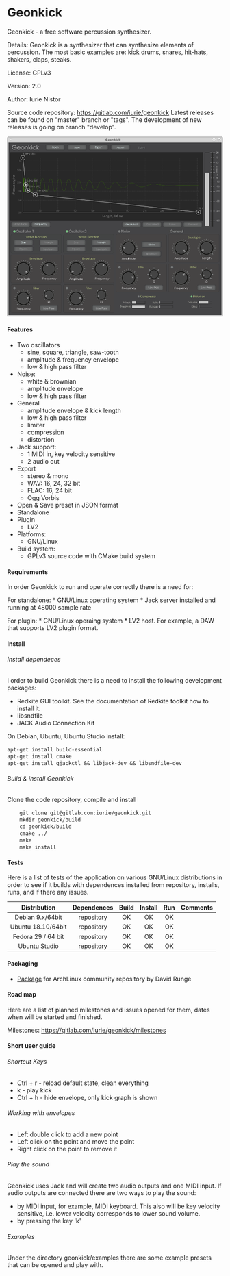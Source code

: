 # Geonkick

Geonkick - a free software percussion synthesizer.

Details: Geonkick is a synthesizer that can synthesize elements
	 of percussion. The most basic examples are: kick drums,
	 snares, hit-hats, shakers, claps, steaks.

License: GPLv3

Version: 2.0

Author: Iurie Nistor

Source code repository: https://gitlab.com/iurie/geonkick
Latest releases can be found on "master" branch or "tags".
The development of new releases is going on branch "develop".

![Screenshot](data/screenshot.png)

#### Features

* Two oscillators
     - sine, square, triangle, saw-tooth
     - amplitude & frequency envelope
     - low & high pass filter
* Noise:
     - white & brownian
     - amplitude envelope
     - low & high pass filter
* General
     - amplitude envelope & kick length
     - low & high pass filter
     - limiter
     - compression
     - distortion
* Jack support:
     - 1 MIDI in, key velocity sensitive
     - 2 audio out
* Export
     - stereo & mono
     - WAV: 16, 24, 32 bit
     - FLAC: 16, 24 bit
     - Ogg Vorbis
* Open & Save preset in JSON format
* Standalone
* Plugin
  - LV2
* Platforms:
  - GNU/Linux
* Build system:
  - GPLv3 source code with CMake build system

#### Requirements

In order Geonkick to run and operate correctly there is a need for:

For standalone:
    * GNU/Linux operating system
    * Jack server installed and running at 48000 sample rate

For plugin:
    * GNU/Linux operaing system
    * LV2 host. For example, a DAW that supports LV2 plugin format.

#### Install

###### Install dependeces

I order to build Geonkick there is a need to install the following development packages:

* Redkite GUI toolkit. See the documentation of Redkite toolkit how to install it.
* libsndfile
* JACK Audio Connection Kit

On Debian, Ubuntu, Ubuntu Studio install:

    apt-get install build-essential
    apt-get install cmake
    apt-get install qjackctl && libjack-dev && libsndfile-dev

###### Build & install Geonkick

Clone the code repository, compile and install

        git clone git@gitlab.com:iurie/geonkick.git
        mkdir geonkick/build
        cd geonkick/build
        cmake ../
        make
        make install

#### Tests
Here is a list of tests of the application on various GNU/Linux distributions
in order to see if it builds with dependences installed from repository,
installs, runs, and if there any issues.

| Distribution  | Dependences  | Build  | Install  | Run  | Comments  |
|:-:|:-:|:-:|:-:|:-:|:-:|
| Debian 9.x/64bit  | repository  | OK  | OK  | OK  |   |
| Ubuntu 18.10/64bit  | repository  | OK  | OK  | OK  |   |
| Fedora 29 / 64 bit  | repository | OK  | OK  | OK  |   |
| Ubuntu Studio  | repository  | OK  | OK  | OK  |   |

#### Packaging

* [Package](https://www.archlinux.org/packages/community/x86_64/geonkick/) for ArchLinux community repository by David Runge

#### Road map

Here are a list of planned milestones and issues opened for them,
dates when will be started and finished.

Milestones: https://gitlab.com/iurie/geonkick/milestones

#### Short user guide

###### Shortcut Keys

* Ctrl + r - reload default state, clean everything
* k - play kick
* Ctrl + h - hide envelope, only kick graph is shown

###### Working with envelopes
* Left double click to add a new point
* Left click on the point and move the point
* Right click on the point to remove it

###### Play the sound
Geonkick uses Jack and will create two audio outputs and one MIDI input.
If audio outputs are connected there are two ways to play the sound:
   * by MIDI input, for example, MIDI keyboard. This also will be key velocity sensitive, i.e. lower velocity corresponds to lower sound volume.
   * by pressing the key 'k'

###### Examples

Under the directory geonkick/examples there are some example presets that can be opened and play with.
